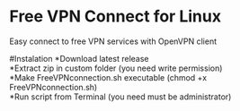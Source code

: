 # Free VPN Connect for Linux
Easy connect to free VPN services with OpenVPN client

#Instalation
*Download latest release   
*Extract zip in custom folder (you need write permission)   
*Make FreeVPNconnection.sh executable (chmod +x FreeVPNconnection.sh)   
*Run script from Terminal (you need must be administrator)   
